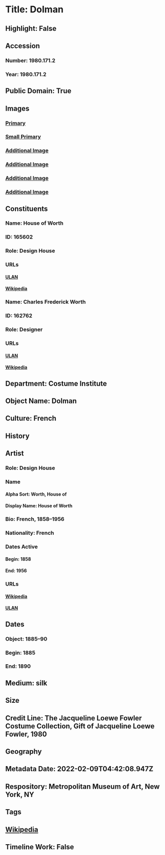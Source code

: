 # Title: Dolman
## Highlight: False
## Accession
### Number: 1980.171.2
### Year: 1980.171.2
## Public Domain: True
## Images
### [Primary](https://images.metmuseum.org/CRDImages/ci/original/1980.171.2_F.jpg)
### [Small Primary](https://images.metmuseum.org/CRDImages/ci/web-large/1980.171.2_F.jpg)
### [Additional Image](https://images.metmuseum.org/CRDImages/ci/original/1980.171.2_S.jpg)
### [Additional Image](https://images.metmuseum.org/CRDImages/ci/original/1980.171.2_B.jpg)
### [Additional Image](https://images.metmuseum.org/CRDImages/ci/original/1980.171.2_d.jpg)
### [Additional Image](https://images.metmuseum.org/CRDImages/ci/original/1980.171.2_label.jpg)
## Constituents
### Name: House of Worth
### ID: 165602
### Role: Design House
### URLs
#### [ULAN](http://vocab.getty.edu/page/ulan/500524504)
#### [Wikipedia](https://www.wikidata.org/wiki/Q5915543)
### Name: Charles Frederick Worth
### ID: 162762
### Role: Designer
### URLs
#### [ULAN](http://vocab.getty.edu/page/ulan/500033099)
#### [Wikipedia](https://www.wikidata.org/wiki/Q454330)
## Department: Costume Institute
## Object Name: Dolman
## Culture: French
## History
## Artist
### Role: Design House
### Name
#### Alpha Sort: Worth, House of
#### Display Name: House of Worth
### Bio: French, 1858–1956
### Nationality: French
### Dates Active
#### Begin: 1858
#### End: 1956
### URLs
#### [Wikipedia](https://www.wikidata.org/wiki/Q5915543)
#### [ULAN](http://vocab.getty.edu/page/ulan/500524504)
## Dates
### Object: 1885–90
### Begin: 1885
### End: 1890
## Medium: silk
## Size
## Credit Line: The Jacqueline Loewe Fowler Costume Collection, Gift of Jacqueline Loewe Fowler, 1980
## Geography
## Metadata Date: 2022-02-09T04:42:08.947Z
## Respository: Metropolitan Museum of Art, New York, NY
## Tags
## [Wikipedia](https://www.wikidata.org/wiki/Q100145690)
## Timeline Work: False